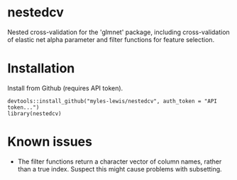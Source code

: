 # nestedcv

Nested cross-validation for the 'glmnet' package, including cross-validation 
of elastic net alpha parameter and filter functions for feature selection.

# Installation

Install from Github (requires API token).

```
devtools::install_github("myles-lewis/nestedcv", auth_token = "API token...")
library(nestedcv)
```

# Known issues

* The filter functions return a character vector of column names, rather than a 
true index. Suspect this might cause problems with subsetting.
